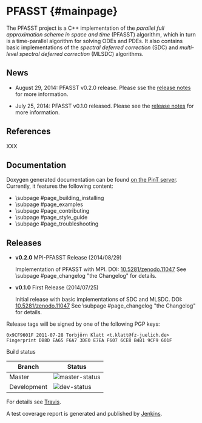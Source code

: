 PFASST                                                                                   {#mainpage}
======

The PFASST project is a C++ implementation of the *parallel full approximation scheme in space and
time* (PFASST) algorithm, which in turn is a time-parallel algorithm for solving ODEs and PDEs.  It
also contains basic implementations of the *spectral deferred correction* (SDC) and *multi-level
spectral deferred correction* (MLSDC) algorithms.


News
----

* August 29, 2014: PFASST v0.2.0 release. Please sse the [release notes](#releases) for more 
  information.

* July 25, 2014: PFASST v0.1.0 released.  Please see the [release notes](#releases) for more
  information.


References
----------

XXX


Documentation
-------------

Doxygen generated documentation can be found [on the PinT server][documentation].
Currently, it features the following content:

* \subpage #page_building_installing
* \subpage #page_examples
* \subpage #page_contributing
* \subpage #page_style_guide
* \subpage #page_troubleshooting


Releases
--------

* **v0.2.0** MPI-PFASST Release (2014/08/29)

  Implementation of PFASST with MPI.
  DOI: [10.5281/zenodo.11047][DOI_v010]
  See \subpage #page_changelog "the Changelog" for details.

* **v0.1.0** First Release (2014/07/25)

  Initial release with basic implementations of SDC and MLSDC.
  DOI: [10.5281/zenodo.11047][DOI_v010]
  See \subpage #page_changelog "the Changelog" for details.

[DOI_v010]: http://dx.doi.org/10.5281/zenodo.11047

Release tags will be signed by one of the following PGP keys:

    0x9CF9601F 2011-07-28 Torbjörn Klatt <t.klatt@fz-juelich.de>
    Fingerprint DB8D EA65 F6A7 3DE0 E7EA F607 6CE8 B4B1 9CF9 601F


Build status

| Branch      | Status                              |
|-------------|-------------------------------------|
| Master      | ![master-status][]                  |
| Development | ![dev-status][]                     |

For details see [Travis][pfasst-travis].

A test coverage report is generated and published by [Jenkins][coverage-report].


[documentation]:   https://pint.fz-juelich.de/ci/view/PFASST/job/PFASST%20%28Docu%29/doxygen/
[pfasst-travis]:   https://travis-ci.org/Parallel-in-Time/PFASST
[master-status]:   https://travis-ci.org/Parallel-in-Time/PFASST.svg?branch=master
[dev-status]:      https://travis-ci.org/Parallel-in-Time/PFASST.svg?branch=development
[coverage-report]: https://pint.fz-juelich.de/ci/job/PFASST_GCC_4-8_Coverage/Test_Coverage
